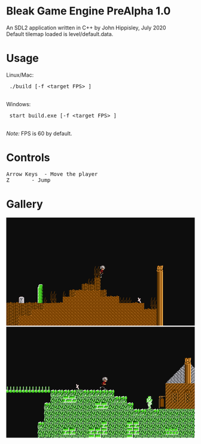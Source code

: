 # Bleak Game Engine PreAlpha 1.0
An SDL2 application written in C++ by John Hippisley, July 2020 <br/>
Default tilemap loaded is level/default.data.
# Usage
Linux/Mac: <pre> ./build [-f &lt;target FPS&gt; ] </pre> <br/>
Windows: <pre> start build.exe [-f &lt;target FPS&gt; ] </pre> <br/>
<i> Note: </i> FPS is 60 by default. <br/>
# Controls
<pre>
Arrow Keys	- Move the player
Z		- Jump
</pre>
# Gallery
![Screenshot](https://raw.githubusercontent.com/JGHipp/bleak/master/screenshots/1.png)<br/>
![Screenshot](https://raw.githubusercontent.com/JGHipp/bleak/master/screenshots/2.png)
